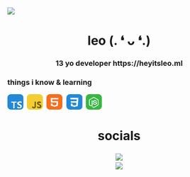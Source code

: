 <img align="center" src="https://user-images.githubusercontent.com/111710350/209377227-c6d12946-14a5-4816-8072-35e4433add61.png" />
<h1 align="center">leo (. ❛ ᴗ ❛.)</h1>
<h3 align="center">
    13 yo developer
https://heyitsleo.ml
    <br>
</h3>


###  things i know & learning

<img height="35px" src="https://github.com/Naibuu/Naibuu/blob/main/lang.png?raw=true" />
<img src"https://camo.githubusercontent.com/635f818cd1c8834ec21a63a54fa5dffd0d84b7ecacdceb9c6e037a982f34dc08/68747470733a2f2f6769746875622d726561646d652d73746174732e76657263656c2e6170702f6170692f746f702d6c616e67732f3f757365726e616d653d6865796974736c656f266c616e67735f636f756e743d3826636f756e745f707269766174653d74727565266c61796f75743d636f6d70616374267468656d653d726561637426686964655f626f726465723d747275652662675f636f6c6f723d304431313137" />


<h1 align="center">socials</h1>
<h3 align="center">
  <a href="#connect-with-me"><img src="https://lanyard.cnrad.dev/api/983163377243271291"></a>
    <br>
  <img src="https://github-readme-stats.vercel.app/api/top-langs/?username=heyitsleo&langs_count=8&count_private=true&layout=compact&theme=react&hide_border=true&bg_color=0D1117">
</h1>
 
